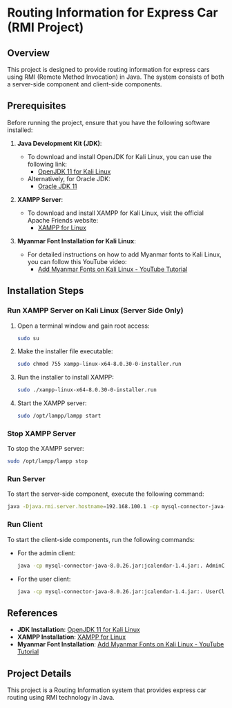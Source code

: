 # Routing Information for Express Car (RMI Project)

## Overview
This project is designed to provide routing information for express cars using RMI (Remote Method Invocation) in Java. The system consists of both a server-side component and client-side components.

## Prerequisites
Before running the project, ensure that you have the following software installed:

1. **Java Development Kit (JDK)**:
   - To download and install OpenJDK for Kali Linux, you can use the following link:
     - [OpenJDK 11 for Kali Linux](https://packages.debian.org/buster/openjdk-11-jdk)
   - Alternatively, for Oracle JDK:
     - [Oracle JDK 11](https://www.oracle.com/java/technologies/javase-jdk11-downloads.html)

2. **XAMPP Server**:
   - To download and install XAMPP for Kali Linux, visit the official Apache Friends website:
     - [XAMPP for Linux](https://www.apachefriends.org/index.html)

3. **Myanmar Font Installation for Kali Linux**:
   - For detailed instructions on how to add Myanmar fonts to Kali Linux, you can follow this YouTube video:
     - [Add Myanmar Fonts on Kali Linux - YouTube Tutorial](https://www.youtube.com/watch?v=kI4T-wB4SIw)

## Installation Steps

### Run XAMPP Server on Kali Linux (Server Side Only)
1. Open a terminal window and gain root access:
   ```bash
   sudo su
   ```

2. Make the installer file executable:
   ```bash
   sudo chmod 755 xampp-linux-x64-8.0.30-0-installer.run
   ```

3. Run the installer to install XAMPP:
   ```bash
   sudo ./xampp-linux-x64-8.0.30-0-installer.run
   ```

4. Start the XAMPP server:
   ```bash
   sudo /opt/lampp/lampp start
   ```

### Stop XAMPP Server
To stop the XAMPP server:
```bash
sudo /opt/lampp/lampp stop
```

### Run Server
To start the server-side component, execute the following command:
```bash
java -Djava.rmi.server.hostname=192.168.100.1 -cp mysql-connector-java-8.0.26.jar:jcalendar-1.4.jar:. BusRouteServer
```

### Run Client
To start the client-side components, run the following commands:

- For the admin client:
  ```bash
  java -cp mysql-connector-java-8.0.26.jar:jcalendar-1.4.jar:. AdminClient
  ```

- For the user client:
  ```bash
  java -cp mysql-connector-java-8.0.26.jar:jcalendar-1.4.jar:. UserClient
  ```

## References
- **JDK Installation**: [OpenJDK 11 for Kali Linux](https://packages.debian.org/buster/openjdk-11-jdk)
- **XAMPP Installation**: [XAMPP for Linux](https://www.apachefriends.org/index.html)
- **Myanmar Font Installation**: [Add Myanmar Fonts on Kali Linux - YouTube Tutorial](https://www.youtube.com/watch?v=kI4T-wB4SIw)

## Project Details
This project is a Routing Information system that provides express car routing using RMI technology in Java.
```
